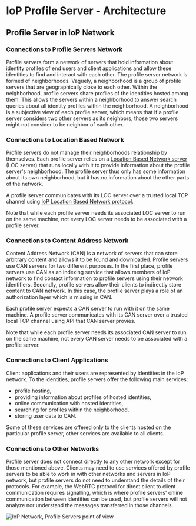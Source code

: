 # IoP Profile Server - Architecture


## Profile Server in IoP Network

### Connections to Profile Servers Network

Profile servers form a network of servers that hold information about identity profiles of end users and client applications and allow these identities to find and interact with each other. 
The profile server network is formed of neighborhoods. Vaguely, a neighborhood is a group of profile servers that are geographically close to each other. Within the neighborhood, profile servers
share profiles of the identities hosted among them. This allows the servers within a neighborhood to answer search queries about all identity profiles within the neighborhood. A neighborhood 
is a subjective view of each profile server, which means that if a profile server considers two other servers as its neighbors, those two servers might not consider to be neighbor of each other.


### Connections to Location Based Network

Profile servers do not manage their neighborhoods relationship by themselves. Each profile server relies on a [Location Based Network server](https://github.com/Fermat-ORG/iop-location-based-network) (LOC server)
that runs locally with it to provide information about the profile server's neighborhood. The profile server thus only has some information about its own neighborhood, but it has no information about 
the other parts of the network.

A profile server communicates with its LOC server over a trusted local TCP channel using [IoP Location Based Network protocol](https://github.com/Internet-of-People/message-protocol/blob/master/IopLocNet.proto).

Note that while each profile server needs its associated LOC server to run on the same machine, not every LOC server needs to be associated with a profile server.


### Connections to Content Address Network

Content Address Network (CAN) is a network of servers that can store arbitrary content and allows it to be found and downloaded. Profile servers use CAN servers for two different purposes. 
In the first place, profile servers use CAN as an indexing service that allows members of IoP network to find contact information to profile servers using their network identifiers.
Secondly, profile servers allow their clients to indirectly store content to CAN network. In this case, the profile server plays a role of an authorization layer which is missing in CAN.

Each profile server expects a CAN server to run with it on the same machine. A profile server communicates with its CAN server over a trusted local TCP channel using API that CAN server provies.

Note that while each profile server needs its associated CAN server to run on the same machine, not every CAN server needs to be associated with a profile server.


### Connections to Client Applications

Client applications and their users are represented by identities in the IoP network. To the identities, profile servers offer the following main services:

 * profile hosting,
 * providing information about profiles of hosted identities,
 * online communication with hosted identities,
 * searching for profiles within the neighborhood,
 * storing user data to CAN.

Some of these services are offered only to the clients hosted on the particular profile server, other services are available to all clients.


### Connections to Other Networks

Profile server does not connect directly to any other network except for those mentioned above. Clients may need to use services offered by profile servers to be able to work in with other networks 
and servers in IoP network, but profile servers do not need to understand the details of their protocols. For example, the WebRTC protocol for direct client to client communication requires 
signalling, which is where profile servers' online communication between identities can be used, but profile servers will not analyze nor understand the messages transferred in those channels. 

![IoP Network, Profile Servers point of view](images/iop-network.png "IoP Network, Profile Servers point of view")